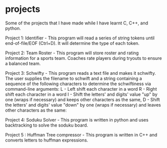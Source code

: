 # projects
Some of the projects that I have made while I have learnt C, C++, and python.

Project 1: Identifier - This program will read a series of string tokens until end-of-file/EOF (Ctrl+D). It will determine the type of each token.

Project 2: Team Roster - This program will store roster and rating information for a sports team. Coaches rate players during tryouts to ensure a balanced team.

Project 3: Schwifty - This program reads a text file and makes it schwifty. The user supplies the filename to schwift and a string containing a sequence of the following characters to determine the schwiftiness via command-line arguments: 
L - Left shift each character in a word
R - Right shift each character in a word
I - Shift the letters' and digits' value "up" by one (wraps if necessary) and keeps other characters as the same, 
D - Shift the letters' and digits' value "down" by one (wraps if necessary) and leaves other characters as the same:

Project 4: Soduku Solver - This program is written in python and uses backtracking to solve the soduku board.

Project 5 : Huffman Tree compressor - This program is written in C++ and converts letters to huffman expressions.
